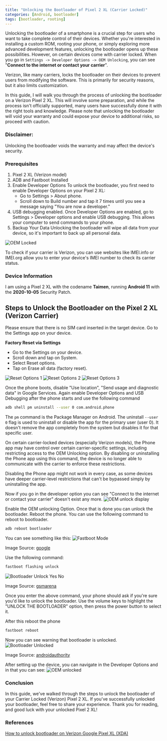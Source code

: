 ```yaml
---
title: "Unlocking the Bootloader of Pixel 2 XL (Carrier Locked)"
categories: [Android, bootloader]
tags: [bootloader, rooting]
---
```

Unlocking the bootloader of a smartphone is a crucial step for users who want to take complete control of their devices. Whether you're interested in installing a custom ROM, rooting your phone, or simply exploring more advanced development features, unlocking the bootloader opens up these possibilities. However, on certain devices come with carrier locked. When you go in `Settings -> Developer Options -> OEM Unlocking`, you can see "**Connect to the internet or contact your carrier**".

Verizon, like many carriers, locks the bootloader on their devices to prevent users from modifying the software. This is primarily for security reasons, but it also limits customization.

In this guide, I will walk you through the process of unlocking the bootloader on a Verizon Pixel 2 XL. This will involve some preparation, and while the process isn't officially supported, many users have successfully done it with the right tools and knowledge. Please note that unlocking the bootloader will void your warranty and could expose your device to additional risks, so proceed with caution.

### Disclaimer:

Unlocking the bootloader voids the warranty and may affect the device's security.

### Prerequisites


1.  Pixel 2 XL (Verizon model)
2.  ADB and Fastboot Installed
3.  Enable Developer Options To unlock the bootloader, you first need to enable Developer Options on your Pixel 2 XL:
	- Go to Settings > About phone.
	- Scroll down to Build number and tap it 7 times until you see a
    message saying "You are now a developer."
4.  USB debugging enabled. Once Developer Options are enabled, go to
    Settings > Developer options and enable USB debugging. This allows
    your computer to send commands to your phone.
5.  Backup Your Data Unlocking the bootloader will wipe all data from
    your device, so it's important to back up all personal data.

![OEM Locked](/assets/img/01.png)

To check if your carrier is Verizon, you can use websites like IMEI.info or IMEI.org allow you to enter your device's IMEI number to check its carrier status.

### Device Information

I am using a Pixel 2 XL with the codename **Taimen**, running **Android 11** with the **2020-10-05** Security Patch.

## Steps to Unlock the Bootloader on the Pixel 2 XL (Verizon Carrier)

Please ensure that there is no SIM card inserted in the target device. 
Go to the Settings app on your device.

**Factory Reset via Settings**

-   Go to the Settings on your device.
-   Scroll down and tap on System.
-   Select Reset options.
-   Tap on Erase all data (factory reset).

![Reset Options 1](/assets/img/02.png)
![Reset Options 2](/assets/img/03.png)
![Reset Options 3](/assets/img/04.png)

Once the phone boots, disable "Use location", "Send usage and diagnostic data" in Google Services. Again enable Developer Options and USB Debugging after the phone starts and use the following command

```bash
adb shell pm uninstall --user 0 com.android.phone
```

The `pm` command is the Package Manager on Android. The uninstall `--user 0` flag is used to uninstall or disable the app for the primary
user (user 0). It doesn't remove the app completely from the system but disables it for that specific user.

On certain carrier-locked devices (especially Verizon models), the Phone app may have control over certain carrier-specific settings, including
restricting access to the OEM Unlocking option. By disabling or uninstalling the Phone app using this command, the device is no longer able to communicate with the carrier to enforce these restrictions.

Disabling the Phone app might not work in every case, as some devices have deeper carrier-level restrictions that can't be bypassed simply by
uninstalling the app.

Now if you go in the developer option you can see "Connect to the internet or contact your carrier" doesn't exist any more. ![OEM unlock
display](/assets/img/05.png)

Enable the OEM unlocking Option. Once that is done you can unlock the bootloader. Reboot the phone. You can use the following command to
reboot to bootloader.

```bash
adb reboot bootloader
```
You can see something like this: ![Fastboot
Mode](https://storage.googleapis.com/support-forums-api/attachment/thread-50687342-2661705676478564024.jpeg)

Image Source:
[google](https://support.google.com/pixelphone/thread/50687342/google-pixel-2xl-startet-nicht-bleibt-beim-booten-h%C3%A4ngen?hl=de)

Use the following command:


```bash
fastboot flashing unlock
```

![Bootloader Unlock Yes
No](https://fdn.gsmarena.com/imgroot/news/17/12/verizon-pixel2-bootloader-unlocking/inline/gsmarena_002.jpg)

Image Source:
[gsmarena](https://www.gsmarena.com/verizon_google_pixel_2_bootloaders_can_be_easily_unlocked-news-28920.php)

Once you enter the above command, your phone should ask if you're sure you'd like to unlock the bootloader. Use the volume keys to highlight
the "UNLOCK THE BOOTLOADER" option, then press the power button to select it.

After this reboot the phone

```bash
fastboot reboot
```


Now you can see warning that bootloader is unlocked. ![Bootloader Unlocked](https://www.androidauthority.com/wp-content/uploads/2018/10/Pixel-3-bootloader-unlocked-840w-472h.jpg.webp)

Image Source:
[androidauthority](https://www.androidauthority.com/unlock-pixel-3-bootloader-915961)

After setting up the device, you can navigate in the Developer Options and in that you can see: ![OEM unlocked](/assets/img/06.png)

### Conclusion

In this guide, we've walked through the steps to unlock the bootloader of your Carrier Locked (Verizon) Pixel 2 XL. If you've successfully 
unlocked your bootloader, feel free to share your experience. Thank you for reading, and good luck with your unlocked Pixel 2 XL!

### References

[How to unlock bootloader on Verizon Google Pixel XL (XDA)](https://www.xda-developers.com/how-to-unlock-bootloader-verizon-google-pixel-xl-running-android-10/)
